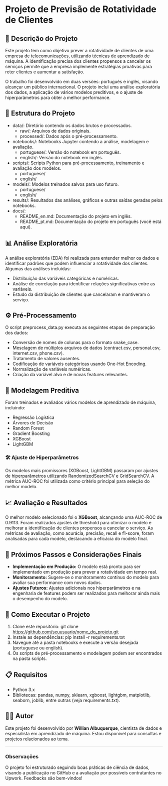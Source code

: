 # Projeto de Previsão de Rotatividade de Clientes

## 📄 Descrição do Projeto
Este projeto tem como objetivo prever a rotatividade de clientes de uma empresa de telecomunicações, utilizando técnicas de aprendizado de máquina. A identificação precisa dos clientes propensos a cancelar os serviços permite que a empresa implemente estratégias proativas para reter clientes e aumentar a satisfação.

O trabalho foi desenvolvido em duas versões: português e inglês, visando alcançar um público internacional. O projeto inclui uma análise exploratória dos dados, a aplicação de vários modelos preditivos, e o ajuste de hiperparâmetros para obter a melhor performance.

## 📂 Estrutura do Projeto
- data/: Diretório contendo os dados brutos e processados.
  - raw/: Arquivos de dados originais.
  - processed/: Dados após o pré-processamento.
- notebooks/: Notebooks Jupyter contendo a análise, modelagem e avaliação.
  - portuguese/: Versão do notebook em português.
  - english/: Versão do notebook em inglês.
- scripts/: Scripts Python para pré-processamento, treinamento e avaliação dos modelos.
  - portuguese/
  - english/
- models/: Modelos treinados salvos para uso futuro.
  - portuguese/
  - english/
- results/: Resultados das análises, gráficos e outras saídas geradas pelos notebooks.
- docs/:
  - README_en.md: Documentação do projeto em inglês.
  - README_pt.md: Documentação do projeto em português (você está aqui).
  
## 📊 Análise Exploratória
A análise exploratória (EDA) foi realizada para entender melhor os dados e identificar padrões que podem influenciar a rotatividade dos clientes. Algumas das análises incluídas:
- Distribuição das variáveis categóricas e numéricas.
- Análise de correlação para identificar relações significativas entre as variáveis.
- Estudo da distribuição de clientes que cancelaram e mantiveram o serviço.

## ⚙️ Pré-Processamento
O script preprocess_data.py executa as seguintes etapas de preparação dos dados:
- Conversão de nomes de colunas para o formato snake_case.
- Mesclagem de múltiplos arquivos de dados (contract.csv, personal.csv, internet.csv, phone.csv).
- Tratamento de valores ausentes.
- Codificação de variáveis categóricas usando One-Hot Encoding.
- Normalização de variáveis numéricas.
- Criação da variável alvo e de novas features relevantes.

## 🧠 Modelagem Preditiva
Foram treinados e avaliados vários modelos de aprendizado de máquina, incluindo:
- Regressão Logística
- Árvores de Decisão
- Random Forest
- Gradient Boosting
- XGBoost
- LightGBM

### 🛠️ Ajuste de Hiperparâmetros
Os modelos mais promissores (XGBoost, LightGBM) passaram por ajustes de hiperparâmetros utilizando RandomizedSearchCV e GridSearchCV. A métrica AUC-ROC foi utilizada como critério principal para seleção do melhor modelo.

## 📈 Avaliação e Resultados
O melhor modelo selecionado foi o **XGBoost**, alcançando uma AUC-ROC de 0.9113. Foram realizados ajustes de threshold para otimizar o modelo e melhorar a identificação de clientes propensos a cancelar o serviço. As métricas de avaliação, como acurácia, precisão, recall e f1-score, foram analisadas para cada modelo, destacando a eficácia do modelo final.

## 🚀 Próximos Passos e Considerações Finais
- **Implementação em Produção:** O modelo está pronto para ser implementado em produção para prever a rotatividade em tempo real.
- **Monitoramento:** Sugere-se o monitoramento contínuo do modelo para avaliar sua performance com novos dados.
- **Ajustes Futuros:** Ajustes adicionais nos hiperparâmetros e na engenharia de features podem ser realizados para melhorar ainda mais o desempenho do modelo.

## 📂 Como Executar o Projeto
1. Clone este repositório: git clone https://github.com/seuusuario/nome_do_projeto.git
2. Instale as dependências: pip install -r requirements.txt
3. Navegue até a pasta notebooks e execute a versão desejada (portuguese ou english).
4. Os scripts de pré-processamento e modelagem podem ser encontrados na pasta scripts.

## 📋 Requisitos
- Python 3.x
- Bibliotecas: pandas, numpy, sklearn, xgboost, lightgbm, matplotlib, seaborn, joblib, entre outras (veja requirements.txt).

## 🧑‍💼 Autor
Este projeto foi desenvolvido por **Willian Albuquerque**, cientista de dados e especialista em aprendizado de máquina. Estou disponível para consultas e projetos relacionados ao tema.

---

### Observações
O projeto foi estruturado seguindo boas práticas de ciência de dados, visando a publicação no GitHub e a avaliação por possíveis contratantes no Upwork. Feedbacks são bem-vindos!

